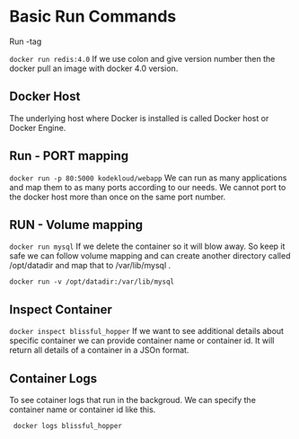# Basic Run Commands
Run -tag

``` docker run redis:4.0 ```
If we use colon and give version number then the docker pull an image with docker 4.0 version.

## Docker Host
The underlying host where Docker is installed is called Docker host or Docker Engine.

## Run - PORT mapping

```docker run -p 80:5000 kodekloud/webapp```
We can run as many applications and map them to as many ports according to our needs. We cannot port to the docker host more than once on the same port number.

## RUN - Volume mapping

``` docker run mysql ``` 
If we delete the container so it will blow away. So keep it safe we can follow volume mapping and can create another directory called /opt/datadir and map that to /var/lib/mysql .

```docker run -v /opt/datadir:/var/lib/mysql```

## Inspect Container

```docker inspect blissful_hopper```
If we want to see additional details about specific container we can provide container name or container id. It will return all details of a container in a JSOn format. 

## Container Logs
 To see cotainer logs that run in the backgroud. We can specify the container name or container id like this.
 
 ``` docker logs blissful_hopper```
